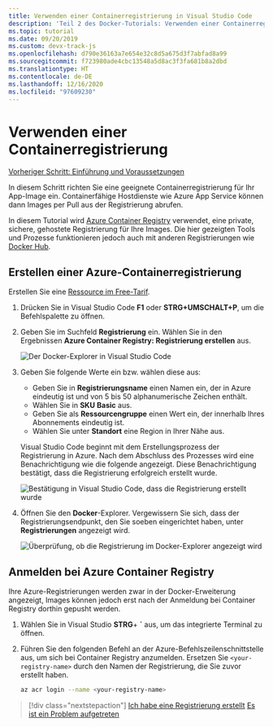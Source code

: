 ```yaml
---
title: Verwenden einer Containerregistrierung in Visual Studio Code
description: 'Teil 2 des Docker-Tutorials: Verwenden einer Containerregistrierung'
ms.topic: tutorial
ms.date: 09/20/2019
ms.custom: devx-track-js
ms.openlocfilehash: d790e36163a7e654e32c8d5a675d3f7abfad8a99
ms.sourcegitcommit: f723980ade4cbc13548a5d8ac3f3fa681b8a2dbd
ms.translationtype: HT
ms.contentlocale: de-DE
ms.lasthandoff: 12/16/2020
ms.locfileid: "97609230"
---
```

# <a name="use-a-container-registry"></a>Verwenden einer Containerregistrierung

[Vorheriger Schritt: Einführung und Voraussetzungen](tutorial-vscode-docker-node-01.md)

In diesem Schritt richten Sie eine geeignete Containerregistrierung für Ihr App-Image ein. Containerfähige Hostdienste wie Azure App Service können dann Images per Pull aus der Registrierung abrufen.

In diesem Tutorial wird [Azure Container Registry](https://azure.microsoft.com/services/container-registry/) verwendet, eine private, sichere, gehostete Registrierung für Ihre Images. Die hier gezeigten Tools und Prozesse funktionieren jedoch auch mit anderen Registrierungen wie [Docker Hub](https://hub.docker.com/).

## <a name="create-an-azure-container-registry"></a>Erstellen einer Azure-Containerregistrierung

Erstellen Sie eine [Ressource im Free-Tarif](../../core/what-is-azure-for-javascript-development.md#free-tier-resources).

1. Drücken Sie in Visual Studio Code **F1** oder **STRG+UMSCHALT+P**, um die Befehlspalette zu öffnen.

1. Geben Sie im Suchfeld **Registrierung** ein. Wählen Sie in den Ergebnissen **Azure Container Registry: Registrierung erstellen** aus.

   ![Der Docker-Explorer in Visual Studio Code](../../media/deploy-containers/docker-create-registry.jpg)

1. Geben Sie folgende Werte ein bzw. wählen diese aus:

    - Geben Sie in **Registrierungsname** einen Namen ein, der in Azure eindeutig ist und von 5 bis 50 alphanumerische Zeichen enthält.
    - Wählen Sie in **SKU** **Basic** aus.
    - Geben Sie als **Ressourcengruppe** einen Wert ein, der innerhalb Ihres Abonnements eindeutig ist.
    - Wählen Sie unter **Standort** eine Region in Ihrer Nähe aus.

    Visual Studio Code beginnt mit dem Erstellungsprozess der Registrierung in Azure. Nach dem Abschluss des Prozesses wird eine Benachrichtigung wie die folgende angezeigt. Diese Benachrichtigung bestätigt, dass die Registrierung erfolgreich erstellt wurde.

   ![Bestätigung in Visual Studio Code, dass die Registrierung erstellt wurde](../../media/deploy-containers/registry-created.jpg)

1. Öffnen Sie den **Docker**-Explorer. Vergewissern Sie sich, dass der Registrierungsendpunkt, den Sie soeben eingerichtet haben, unter **Registrierungen** angezeigt wird.

   ![Überprüfung, ob die Registrierung im Docker-Explorer angezeigt wird](../../media/deploy-containers/docker-explorer-registry.jpg)

## <a name="sign-in-to-azure-container-registry"></a>Anmelden bei Azure Container Registry

Ihre Azure-Registrierungen werden zwar in der Docker-Erweiterung angezeigt, Images können jedoch erst nach der Anmeldung bei Container Registry dorthin gepusht werden.

1. Wählen Sie in Visual Studio **STRG**+ **`** aus, um das integrierte Terminal zu öffnen.

1. Führen Sie den folgenden Befehl an der Azure-Befehlszeilenschnittstelle aus, um sich bei Container Registry anzumelden. Ersetzen Sie `<your-registry-name>` durch den Namen der Registrierung, die Sie zuvor erstellt haben.

    ```bash
    az acr login --name <your-registry-name>
    ```

> [!div class="nextstepaction"]
> [Ich habe eine Registrierung erstellt](tutorial-vscode-docker-node-03.md) [Es ist ein Problem aufgetreten](https://www.research.net/r/PWZWZ52?tutorial=docker-extension&step=create-registry)
 
